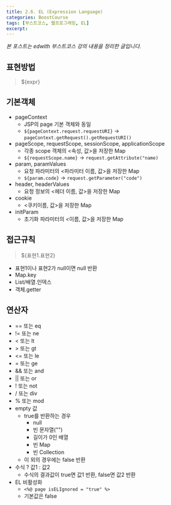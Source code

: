 ```yaml
---
title: 2.6. EL (Expression Language)
categories: BoostCourse
tags: [부스트코스, 웹프로그래밍, EL]
excerpt:
---
```

*본 포스트는 edwith 부스트코스 강의 내용을 정리한 글입니다.*

## 표현방법
> ${expr}

## 기본객체
- pageContext
    - JSP의 page 기본 객체와 동일
    - `${pageContext.request.requestURI}` →
      `pageContext.getRequest().getRequestURI()`
- pageScope, requestScope, sessionScope, applicationScope 
    - 각종 scope 객체의 <속성, 값>을 저장한 Map
    - `${requestScope.name}` →
      `request.getAttribute("name)`
- param, paramValues 
    - 요청 파라미터의 <파라미터 이름, 값>을 저장한 Map
    - `${param.code}` → `request.getParameter("code")`
- header, headerValues 
    - 요청 정보의 <헤더 이름, 값>을 저장한 Map
- cookie
    - <쿠키이름, 값>을 저장한 Map 
- initParam
    - 초기화 파라미터의 <이름, 값>을 저장한 Map
  
## 접근규칙
> ${표현1.표현2}
- 표현1이나 표현2가 null이면 null 반환
- Map.key
- List/배열.인덱스
- 객체.getter

## 연산자
- == 또는 eq 
- != 또는 ne
- < 또는 lt 
- \> 또는 gt 
- <= 또는 le
- = 또는 ge
- && 또는 and
- || 또는 or
- ! 또는 not
- / 또는 div
- % 또는 mod
- empty 값
    - true를 반환하는 경우
        - null 
        - 빈 문자열("") 
        - 길이가 0인 배열 
        - 빈 Map 
        - 빈 Collection
    - 이 외의 경우에는 false 반환
- 수식 ? 값1 : 값2
    - 수식의 결과값이 true면 값1 반환, false면 값2 반환 
- EL 비활성화
    - `<%@ page isELIgnored = "true" %>`
    - 기본값은 false
